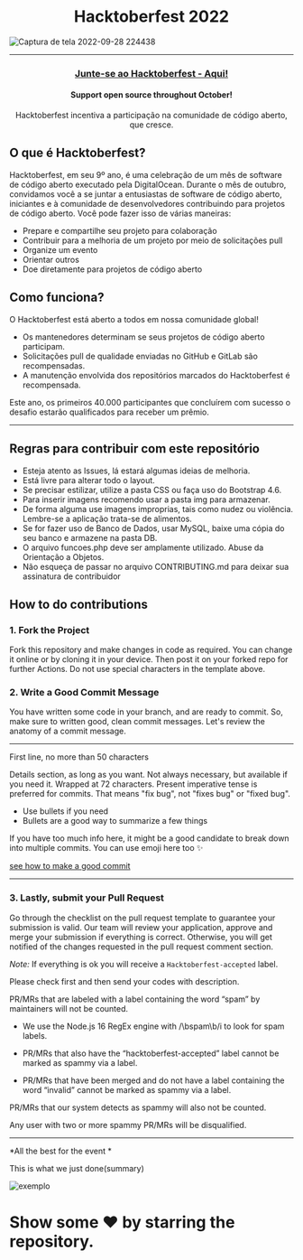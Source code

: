 <h1 align="center"> Hacktoberfest 2022 </h1>

![Captura de tela 2022-09-28 224438](https://user-images.githubusercontent.com/51889513/192919634-427409a7-307e-4bdb-bccd-518b5f706dfb.jpg)

***
<h3 align="center">
    <a href="https://hacktoberfest.com/" target="_blank">
        Junte-se ao Hacktoberfest - Aqui! 
    </a>
</h3>


<h4 align="center">Support open source throughout October!</h4>
<p align="center">Hacktoberfest incentiva a participação na comunidade de código aberto, que cresce.</p>

## O que é Hacktoberfest?

Hacktoberfest, em seu 9º ano, é uma celebração de um mês de software de código aberto executado pela DigitalOcean. Durante o mês de outubro, convidamos você a se juntar a entusiastas de software de código aberto, iniciantes e à comunidade de desenvolvedores contribuindo para projetos de código aberto. Você pode fazer isso de várias maneiras:

- Prepare e compartilhe seu projeto para colaboração
- Contribuir para a melhoria de um projeto por meio de solicitações pull
- Organize um evento
- Orientar outros
- Doe diretamente para projetos de código aberto


## Como funciona?
O Hacktoberfest está aberto a todos em nossa comunidade global!
- Os mantenedores determinam se seus projetos de código aberto participam.
- Solicitações pull de qualidade enviadas no GitHub e GitLab são recompensadas.
- A manutenção envolvida dos repositórios marcados do Hacktoberfest é recompensada.


Este ano, os primeiros 40.000 participantes que concluírem com sucesso o desafio estarão qualificados para receber um prêmio.

***
## Regras para contribuir com este repositório

-  Esteja atento as Issues, lá estará algumas ideias de melhoria.
-  Está livre para alterar todo o layout.
-  Se precisar estilizar, utilize a pasta CSS ou faça uso do Bootstrap 4.6.
-  Para inserir imagens recomendo usar a pasta img para armazenar.
-  De forma alguma use imagens improprias, tais como nudez ou violência. Lembre-se a aplicação trata-se de alimentos.
-  Se for fazer uso de Banco de Dados, usar MySQL, baixe uma cópia do seu banco e armazene na pasta DB.
-  O arquivo funcoes.php deve ser amplamente utilizado. Abuse da Orientação a Objetos.
-  Não esqueça de passar no arquivo CONTRIBUTING.md para deixar sua assinatura de contribuidor

## How to do contributions 

### 1. Fork the Project
Fork this repository and make changes in code as required. You can change it online or by cloning it in your device. Then post it on your forked repo for further Actions. Do not use special characters in the template above.

### 2. Write a Good Commit Message
You have written some code in your branch, and are ready to commit. So, make sure to written good, clean commit messages. Let's review the anatomy of a commit message.


---
First line, no more than 50 characters

Details section, as long as you want. Not always necessary, but
available if you need it. Wrapped at 72 characters. Present imperative
tense is preferred for commits. That means "fix bug", not "fixes bug" or
"fixed bug".

- Use bullets if you need
- Bullets are a good way to summarize a few things

If you have too much info here, it might be a good candidate to break
down into multiple commits. You can use emoji here too :sparkles:

<a href="https://github.com/wizardigor/bom-commit" target="_blank">
  see how to make a good commit
</a>
    
---


### 3. Lastly, submit your Pull Request
Go through the checklist on the pull request template to guarantee your submission is valid. Our team will review your application, approve and merge your submission if everything is correct. Otherwise, you will get notified of the changes requested in the pull request comment section.

*Note:* If everything is ok you will receive a `Hacktoberfest-accepted` label.

Please check first and then send your codes with description.

PR/MRs that are labeled with a label containing the word “spam” by maintainers will not be counted.

- We use the Node.js 16 RegEx engine with /\bspam\b/i to look for spam labels.

- PR/MRs that also have the “hacktoberfest-accepted” label cannot be marked as spammy via a label.

- PR/MRs that have been merged and do not have a label containing the word “invalid” cannot be marked as spammy via a label.

PR/MRs that our system detects as spammy will also not be counted.

Any user with two or more spammy PR/MRs will be disqualified.

---

*All the best for the event *

This is what we just done(summary)

![exemplo](https://user-images.githubusercontent.com/51889513/139121739-888ff80d-1038-49a1-b3b0-fb52faba595a.png)


# Show some ❤ by starring the repository.
